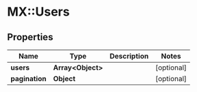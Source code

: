 # MX::Users

## Properties
Name | Type | Description | Notes
------------ | ------------- | ------------- | -------------
**users** | **Array&lt;Object&gt;** |  | [optional] 
**pagination** | **Object** |  | [optional] 


